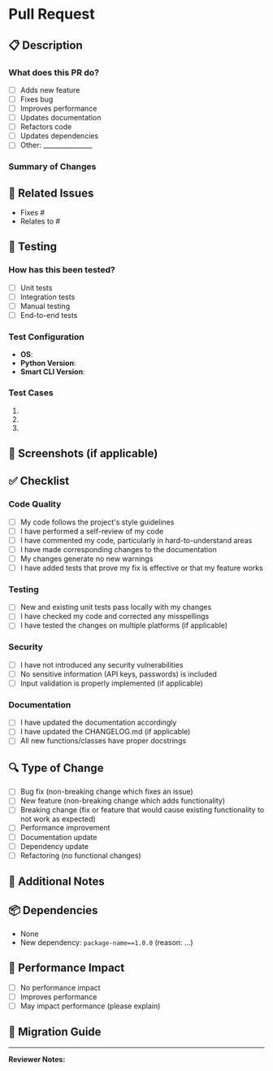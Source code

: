 # Pull Request

## 📋 Description

<!-- Provide a clear and concise description of what this PR does -->

### What does this PR do?
- [ ] Adds new feature
- [ ] Fixes bug
- [ ] Improves performance  
- [ ] Updates documentation
- [ ] Refactors code
- [ ] Updates dependencies
- [ ] Other: _______________

### Summary of Changes
<!-- Describe your changes in detail -->

## 🔗 Related Issues

<!-- Link to related issues using keywords like "Fixes #123" or "Closes #456" -->
- Fixes #
- Relates to #

## 🧪 Testing

### How has this been tested?
- [ ] Unit tests
- [ ] Integration tests
- [ ] Manual testing
- [ ] End-to-end tests

### Test Configuration
<!-- Describe the test configuration you used -->
- **OS**: 
- **Python Version**: 
- **Smart CLI Version**: 

### Test Cases
<!-- Describe the test cases you executed -->
1. 
2. 
3. 

## 📸 Screenshots (if applicable)

<!-- Add screenshots to help explain your changes -->

## ✅ Checklist

### Code Quality
- [ ] My code follows the project's style guidelines
- [ ] I have performed a self-review of my code
- [ ] I have commented my code, particularly in hard-to-understand areas
- [ ] I have made corresponding changes to the documentation
- [ ] My changes generate no new warnings
- [ ] I have added tests that prove my fix is effective or that my feature works

### Testing
- [ ] New and existing unit tests pass locally with my changes
- [ ] I have checked my code and corrected any misspellings
- [ ] I have tested the changes on multiple platforms (if applicable)

### Security
- [ ] I have not introduced any security vulnerabilities
- [ ] No sensitive information (API keys, passwords) is included
- [ ] Input validation is properly implemented (if applicable)

### Documentation
- [ ] I have updated the documentation accordingly
- [ ] I have updated the CHANGELOG.md (if applicable)
- [ ] All new functions/classes have proper docstrings

## 🔍 Type of Change

- [ ] Bug fix (non-breaking change which fixes an issue)
- [ ] New feature (non-breaking change which adds functionality)
- [ ] Breaking change (fix or feature that would cause existing functionality to not work as expected)
- [ ] Performance improvement
- [ ] Documentation update
- [ ] Dependency update
- [ ] Refactoring (no functional changes)

## 💭 Additional Notes

<!-- Any additional information, context, or notes for reviewers -->

## 📦 Dependencies

<!-- List any new dependencies this PR introduces -->
- None
- New dependency: `package-name==1.0.0` (reason: ...)

## 🎯 Performance Impact

<!-- Describe any performance implications -->
- [ ] No performance impact
- [ ] Improves performance
- [ ] May impact performance (please explain)

## 🔄 Migration Guide

<!-- If this is a breaking change, provide migration instructions -->

<!-- N/A or provide detailed migration steps -->

---

**Reviewer Notes:**
<!-- Space for reviewers to add notes -->